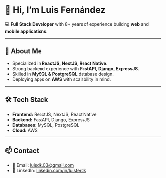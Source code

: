 # 👋 Hi, I’m Luis Fernández

💻 **Full Stack Developer** with 8+ years of experience building **web** and **mobile applications**.

---

## 🚀 About Me

- Specialized in **ReactJS, NextJS, React Native**.
- Strong backend experience with **FastAPI, Django, ExpressJS**.
- Skilled in **MySQL & PostgreSQL** database design.
- Deploying apps on **AWS** with scalability in mind.

---

## 🛠️ Tech Stack

- **Frontend:** ReactJS, NextJS, React Native
- **Backend:** FastAPI, Django, ExpressJS
- **Databases:** MySQL, PostgreSQL
- **Cloud:** AWS

---

## 📫 Contact

- 📧 Email: [luisdk.03@gmail.com](mailto:luisdk.03@gmail.com)
- 💼 LinkedIn: [linkedin.com/in/luisferdk](https://linkedin.com/in/luisferdk)
